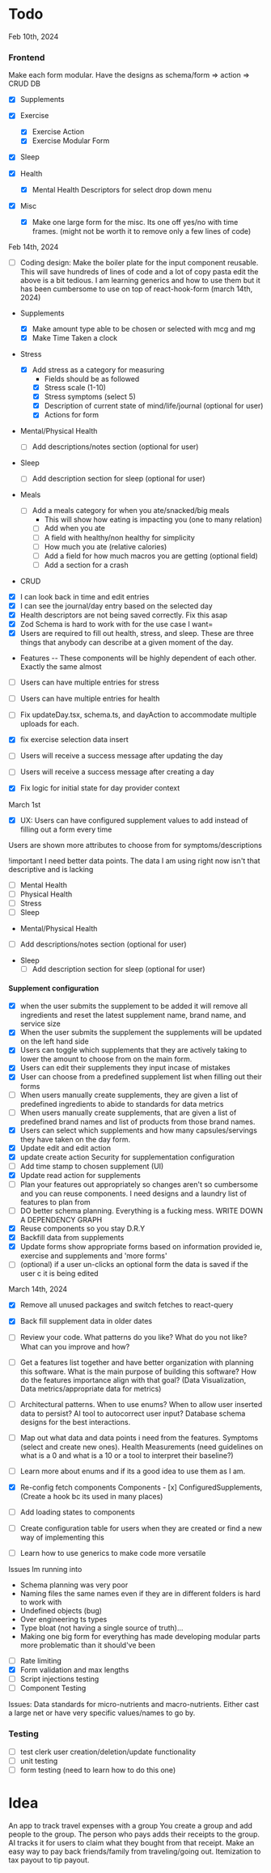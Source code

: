 # Todo

Feb 10th, 2024

### Frontend

Make each form modular. Have the designs as schema/form => action => CRUD DB

- [x] Supplements
- [x] Exercise
  - [x] Exercise Action
  - [x] Exercise Modular Form
- [x] Sleep
- [x] Health
  - [x] Mental Health Descriptors for select drop down menu
- [x] Misc

  - [x] Make one large form for the misc. Its one off yes/no with time frames. (might not be worth it to remove only a few lines of code)

Feb 14th, 2024

- [ ] Coding design: Make the boiler plate for the input component reusable. This will save hundreds of lines of code and a lot of copy pasta
      edit the above is a bit tedious. I am learning generics and how to use them but it has been cumbersome to use on top of react-hook-form (march 14th, 2024)
- Supplements
  - [x] Make amount type able to be chosen or selected with mcg and mg
  - [x] Make Time Taken a clock
- Stress
  - [x] Add stress as a category for measuring
    - Fields should be as followed
    - [x] Stress scale (1-10)
    - [x] Stress symptoms (select 5)
    - [x] Description of current state of mind/life/journal (optional for user)
    - [x] Actions for form
- Mental/Physical Health
  - [ ] Add descriptions/notes section (optional for user)
- Sleep
  - [ ] Add description section for sleep (optional for user)
- Meals

  - [ ] Add a meals category for when you ate/snacked/big meals
    - This will show how eating is impacting you (one to many relation)
    - [ ] Add when you ate
    - [ ] A field with healthy/non healthy for simplicity
    - [ ] How much you ate (relative calories)
    - [ ] Add a field for how much macros you are getting (optional field)
    - [ ] Add a section for a crash

- CRUD
- [x] I can look back in time and edit entries
- [x] I can see the journal/day entry based on the selected day
- [x] Health descriptors are not being saved correctly. Fix this asap
- [x] Zod Schema is hard to work with for the use case I want=
- [x] Users are required to fill out health, stress, and sleep. These are three things that anybody can describe at a given moment of the day.

- Features
  -- These components will be highly dependent of each other. Exactly the same almost
- [ ] Users can have multiple entries for stress
- [ ] Users can have multiple entries for health

- [ ] Fix updateDay.tsx, schema.ts, and dayAction to accommodate multiple uploads for each.

- [x] fix exercise selection data insert
- [ ] Users will receive a success message after updating the day
- [ ] Users will receive a success message after creating a day

- [x] Fix logic for initial state for day provider context

March 1st

- [x] UX: Users can have configured supplement values to add instead of filling out a form every time

Users are shown more attributes to choose from for symptoms/descriptions

!important I need better data points. The data I am using right now isn't that descriptive and is lacking

- [ ] Mental Health
- [ ] Physical Health
- [ ] Stress
- [ ] Sleep

- Mental/Physical Health
- [ ] Add descriptions/notes section (optional for user)
- Sleep
  - [ ] Add description section for sleep (optional for user)

#### Supplement configuration

- [x] when the user submits the supplement to be added it will remove all ingredients and reset the latest supplement name, brand name, and service size
- [x] When the user submits the supplement the supplements will be updated on the left hand side
- [x] Users can toggle which supplements that they are actively taking to lower the amount to choose from on the main form.
- [x] Users can edit their supplements they input incase of mistakes
- [x] User can choose from a predefined supplement list when filling out their forms
- [ ] When users manually create supplements, they are given a list of predefined ingredients to abide to standards for data metrics
- [ ] When users manually create supplements, that are given a list of predefined brand names and list of products from those brand names.
- [x] Users can select which supplements and how many capsules/servings they have taken on the day form.
- [x] Update edit and edit action
- [x] update create action
      Security for supplementation configuration
- [ ] Add time stamp to chosen supplement (UI)
- [x] Update read action for supplements
- [ ] Plan your features out appropriately so changes aren't so cumbersome and you can reuse components. I need designs and a laundry list of features to plan from
- [ ] DO better schema planning. Everything is a fucking mess. WRITE DOWN A DEPENDENCY GRAPH
- [x] Reuse components so you stay D.R.Y
- [x] Backfill data from supplements
- [x] Update forms show appropriate forms based on information provided ie, exercise and supplements and 'more forms'
- [ ] (optional) if a user un-clicks an optional form the data is saved if the user c it is being edited

March 14th, 2024

- [x] Remove all unused packages and switch fetches to react-query
- [x] Back fill supplement data in older dates
- [ ] Review your code. What patterns do you like? What do you not like? What can you improve and how?
- [ ] Get a features list together and have better organization with planning this software. What is the main purpose of building this software? How do the features importance align with that goal? (Data Visualization, Data metrics/appropriate data for metrics)
- [ ] Architectural patterns. When to use enums? When to allow user inserted data to persist? AI tool to autocorrect user input? Database schema designs for the best interactions.
- [ ] Map out what data and data points i need from the features. Symptoms (select and create new ones). Health Measurements (need guidelines on what is a 0 and what is a 10 or a tool to interpret their baseline?)
- [ ] Learn more about enums and if its a good idea to use them as I am.

- [x] Re-config fetch components
      Components - [x] ConfiguredSupplements, (Create a hook bc its used in many places)

- [ ] Add loading states to components

- [ ] Create configuration table for users when they are created or find a new way of implementing this
- [ ] Learn how to use generics to make code more versatile

Issues Im running into

- Schema planning was very poor
- Naming files the same names even if they are in different folders is hard to work with
- Undefined objects (bug)
- Over engineering ts types
- Type bloat (not having a single source of truth)...
- Making one big form for everything has made developing modular parts more problematic than it should've been

- [ ] Rate limiting
- [x] Form validation and max lengths
- [ ] Script injections testing
- [ ] Component Testing

Issues: Data standards for micro-nutrients and macro-nutrients. Either cast a large net or have very specific values/names to go by.

### Testing

- [ ] test clerk user creation/deletion/update functionality
- [ ] unit testing
- [ ] form testing (need to learn how to do this one)

# Idea

An app to track travel expenses with a group
You create a group and add people to the group. The person who pays adds their receipts to the group. AI tracks it for users to claim what they bought from that receipt.
Make an easy way to pay back friends/family from traveling/going out.
Itemization to tax payout to tip payout.
